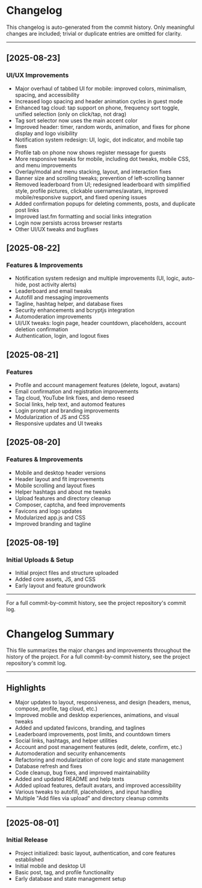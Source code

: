 
# Changelog

This changelog is auto-generated from the commit history. Only meaningful changes are included; trivial or duplicate entries are omitted for clarity.

---

## [2025-08-23]
### UI/UX Improvements
- Major overhaul of tabbed UI for mobile: improved colors, minimalism, spacing, and accessibility
- Increased logo spacing and header animation cycles in guest mode
- Enhanced tag cloud: tap support on phone, frequency sort toggle, unified selection (only on click/tap, not drag)
- Tag sort selector now uses the main accent color
- Improved header: timer, random words, animation, and fixes for phone display and logo visibility
- Notification system redesign: UI, logic, dot indicator, and mobile tap fixes
- Profile tab on phone now shows register message for guests
- More responsive tweaks for mobile, including dot tweaks, mobile CSS, and menu improvements
- Overlay/modal and menu stacking, layout, and interaction fixes
- Banner size and scrolling tweaks; prevention of left-scrolling banner
- Removed leaderboard from UI; redesigned leaderboard with simplified style, profile pictures, clickable usernames/avatars, improved mobile/responsive support, and fixed opening issues
- Added confirmation popups for deleting comments, posts, and duplicate post links
- Improved last.fm formatting and social links integration
- Login now persists across browser restarts
- Other UI/UX tweaks and bugfixes

## [2025-08-22]
### Features & Improvements
- Notification system redesign and multiple improvements (UI, logic, auto-hide, post activity alerts)
- Leaderboard and email tweaks
- Autofill and messaging improvements
- Tagline, hashtag helper, and database fixes
- Security enhancements and bcryptjs integration
- Automoderation improvements
- UI/UX tweaks: login page, header countdown, placeholders, account deletion confirmation
- Authentication, login, and logout fixes

## [2025-08-21]
### Features
- Profile and account management features (delete, logout, avatars)
- Email confirmation and registration improvements
- Tag cloud, YouTube link fixes, and demo reseed
- Social links, help text, and automod features
- Login prompt and branding improvements
- Modularization of JS and CSS
- Responsive updates and UI tweaks

## [2025-08-20]
### Features & Improvements
- Mobile and desktop header versions
- Header layout and fit improvements
- Mobile scrolling and layout fixes
- Helper hashtags and about me tweaks
- Upload features and directory cleanup
- Composer, captcha, and feed improvements
- Favicons and logo updates
- Modularized app.js and CSS
- Improved branding and tagline

## [2025-08-19]
### Initial Uploads & Setup
- Initial project files and structure uploaded
- Added core assets, JS, and CSS
- Early layout and feature groundwork

---

For a full commit-by-commit history, see the project repository's commit log.


# Changelog Summary

This file summarizes the major changes and improvements throughout the history of the project. For a full commit-by-commit history, see the project repository's commit log.

---

## Highlights
- Major updates to layout, responsiveness, and design (headers, menus, compose, profile, tag cloud, etc.)
- Improved mobile and desktop experiences, animations, and visual tweaks
- Added and updated favicons, branding, and taglines
- Leaderboard improvements, post limits, and countdown timers
- Social links, hashtags, and helper utilities
- Account and post management features (edit, delete, confirm, etc.)
- Automoderation and security enhancements
- Refactoring and modularization of core logic and state management
- Database refresh and fixes
- Code cleanup, bug fixes, and improved maintainability
- Added and updated README and help texts
- Added upload features, default avatars, and improved accessibility
- Various tweaks to autofill, placeholders, and input handling
- Multiple "Add files via upload" and directory cleanup commits

---

## [2025-08-01]
### Initial Release
- Project initialized: basic layout, authentication, and core features established
- Initial mobile and desktop UI
- Basic post, tag, and profile functionality
- Early database and state management setup


